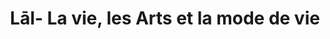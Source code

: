 ---
title: "Lāl- La vie, les Arts et la mode de vie"
url: /puducherry/lal-la-vie-les-arts-et-la-mode-de-vie/
shop: clothes
---